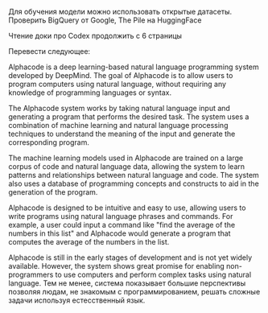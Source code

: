 Для обучения модели можно использовать открытые датасеты.
Проверить BigQuery от Google, The Pile на HuggingFace

Чтение доки про Codex продолжить с 6 страницы

Перевести следующее:

Alphacode is a deep learning-based natural language programming system developed by DeepMind. The goal of Alphacode is to allow users to program computers using natural language, without requiring any knowledge of programming languages or syntax.

The Alphacode system works by taking natural language input and generating a program that performs the desired task. The system uses a combination of machine learning and natural language processing techniques to understand the meaning of the input and generate the corresponding program.

The machine learning models used in Alphacode are trained on a large corpus of code and natural language data, allowing the system to learn patterns and relationships between natural language and code. The system also uses a database of programming concepts and constructs to aid in the generation of the program.

Alphacode is designed to be intuitive and easy to use, allowing users to write programs using natural language phrases and commands. For example, a user could input a command like "find the average of the numbers in this list" and Alphacode would generate a program that computes the average of the numbers in the list.

Alphacode is still in the early stages of development and is not yet widely available. However, the system shows great promise for enabling non-programmers to use computers and perform complex tasks using natural language. 
Тем не менее, система показывает большие перспективы позволяя людам, не знакомым с программированием, решать сложные задачи используя естесственный язык.
